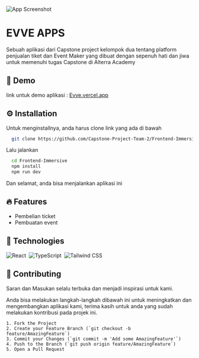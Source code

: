 
![App Screenshot](https://i.ibb.co/56bydNY/logo-Buyer.png)
# EVVE APPS

Sebuah aplikasi dari Capstone project kelompok dua tentang platform penjualan tiket dan Event Maker yang dibuat dengan sepenuh hati dan jiwa untuk memenuhi tugas Capstone di Alterra Academy


## 🚀 Demo

link untuk demo aplikasi : [Evve.vercel.app](https://evve.vercel.app/)

## ⚙️ Installation

Untuk menginstallnya, anda harus clone link yang ada di bawah

```bash
  git clone https://github.com/Capstone-Project-Team-2/Frontend-Immersive.git
```
Lalu jalankan 

```bash
  cd Frontend-Immersive
  npm install
  npm run dev

```
Dan selamat, anda bisa menjalankan aplikasi ini


## 🔥 Features

- Pembelian ticket
- Pembuatan event

## 🔧 Technologies

![React](https://img.shields.io/badge/-React-05122A?style=for-the-badge&logo=react)&nbsp;
![TypeScript](https://img.shields.io/badge/-TypeScript-05122A?style=for-the-badge&logo=typescript)&nbsp;
![Tailwind CSS](https://img.shields.io/badge/-TailwindCSS-05122A?style=for-the-badge&logo=tailwindCSS&logoColor=06B6D4)




## 🤝 Contributing

Saran dan Masukan selalu terbuka dan menjadi inspirasi untuk kami.

Anda bisa melakukan langkah-langkah dibawah ini untuk meningkatkan dan mengembangkan aplikasi kami, terima kasih untuk anda yang sudah melakukan kontribusi pada projek ini.

    1. Fork the Project
    2. Create your Feature Branch (`git checkout -b feature/AmazingFeature`)
    3. Commit your Changes (`git commit -m 'Add some AmazingFeature'`)
    4. Push to the Branch (`git push origin feature/AmazingFeature`)
    5. Open a Pull Request

